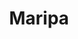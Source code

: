 ---
title: Maripa
date: 
draft: false

# descripcion
description : Argolla de plata aguja

materials: Plata 925

color: Plateado

dimensions: 5,5cm largo

code: 01-01-0478

type: "Aros"

categories: []

price: $1.410,00

price_eftvo: $1.200,00

# Images
# first image will be shown in the product page
images:
  # - image: "images/path_to_image"
  # La ubicacion de las imagenes es imagenes/Aros/Aros.Colgantes/01-01-0478-maripa
  - image: "./images/aros/colgantes/01-01-0478_a.JPG"
  - image: "./images/aros/colgantes/01-01-0478_b.JPG"
---
